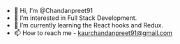 - 👋 Hi, I’m @Chandanpreet91
- 👀 I’m interested in Full Stack Development.
- 🌱 I’m currently learning the React hooks and Redux.
- 📫 How to reach me - kaurchandanpreet91@gmail.com

<!---
Chandanpreet91/Chandanpreet91 is a ✨ special ✨ repository because its `README.md` (this file) appears on your GitHub profile.
You can click the Preview link to take a look at your changes.
--->
